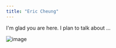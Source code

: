 ```yaml
---
title: "Eric Cheung"
---
```


I'm glad you are here. I plan to talk about ...

![image](https://user-images.githubusercontent.com/84049109/119421849-a5bee200-bccd-11eb-9a6c-7e6eae9e6652.png)
